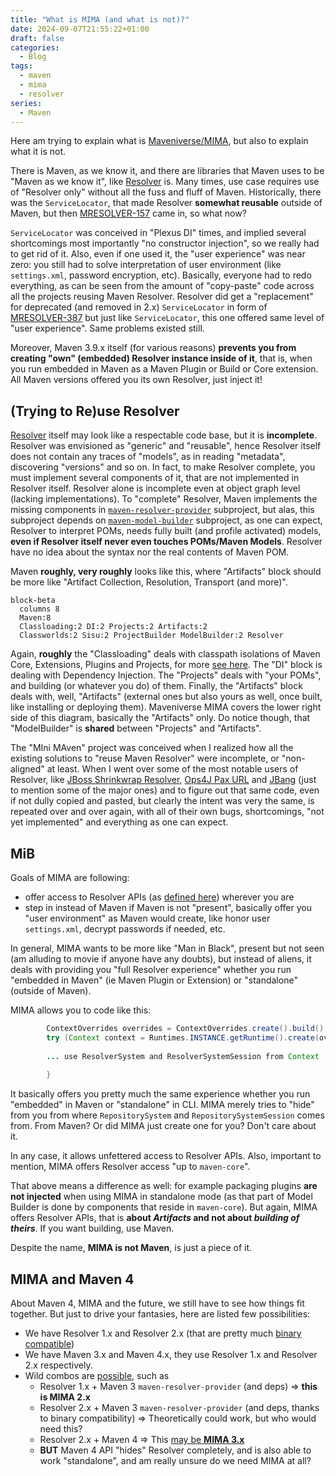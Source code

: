 ```yaml
---
title: "What is MIMA (and what is not)?"
date: 2024-09-07T21:55:22+01:00
draft: false
categories:
  - Blog
tags:
  - maven
  - mima
  - resolver
series:
  - Maven
---
```


Here am trying to explain what is [Maveniverse/MIMA](https://github.com/maveniverse/mima), but also to explain 
what it is not.

There is Maven, as we know it, and there are libraries that Maven uses to be "Maven as we know it", like 
[Resolver](https://github.com/apache/maven-resolver) is. Many times, use case requires use of "Resolver only"
without all the fuss and fluff of Maven. Historically, there was the `ServiceLocator`, that made Resolver 
**somewhat reusable** outside of Maven, but then [MRESOLVER-157](https://issues.apache.org/jira/browse/MRESOLVER-157)
came in, so what now?

`ServiceLocator` was conceived in "Plexus DI" times, and implied several shortcomings most importantly
"no constructor injection", so we really had to get rid of it. Also, even if one used it, the "user experience"
was near zero: you still had to solve interpretation of user environment (like `settings.xml`, password encryption, etc).
Basically, everyone had to redo everything, as can be seen from the amount of "copy-paste" code across all the
projects reusing Maven Resolver. Resolver did get a "replacement" for deprecated (and removed in 2.x) `ServiceLocator`
in form of [MRESOLVER-387](https://issues.apache.org/jira/browse/MRESOLVER-387) but just like `ServiceLocator`, 
this one offered same level of "user experience". Same problems existed still.

Moreover, Maven 3.9.x itself (for various reasons) **prevents you from creating "own" (embedded) Resolver instance inside of it**, 
that is, when you run embedded in Maven as a Maven Plugin or Build or Core extension. All Maven versions offered you 
its own Resolver, just inject it!

## (Trying to Re)use Resolver

[Resolver](https://github.com/apache/maven-resolver) itself may look like a respectable code base, but it is
**incomplete**. Resolver was envisioned as "generic" and "reusable", hence Resolver itself does not
contain any traces of "models", as in reading "metadata", discovering "versions" and so on. In fact, to make
Resolver complete, you must implement several components of it, that are not implemented in Resolver itself.
Resolver alone is incomplete even at object graph level (lacking implementations). To "complete" Resolver, Maven implements the missing components
in [`maven-resolver-provider`](https://github.com/apache/maven/tree/maven-3.9.x/maven-resolver-provider/)
subproject, but alas, this subproject depends on [`maven-model-builder`](https://github.com/apache/maven/tree/maven-3.9.x/maven-model-builder)
subproject, as one can expect, Resolver to interpret POMs, needs fully built (and profile activated) models,
**even if Resolver itself never even touches POMs/Maven Models**. Resolver have no idea about the syntax nor the
real contents of Maven POM.

Maven **roughly, very roughly** looks like this, where "Artifacts" block should be more like "Artifact Collection, 
Resolution, Transport (and more)".

```mermaid
block-beta
  columns 8
  Maven:8
  Classloading:2 DI:2 Projects:2 Artifacts:2
  Classworlds:2 Sisu:2 ProjectBuilder ModelBuilder:2 Resolver
```

Again, **roughly** the "Classloading" deals with classpath isolations of Maven Core, Extensions, Plugins and Projects, 
for more [see here](http://takari.io/book/91-maven-classloading.html). The "DI" block is dealing with Dependency
Injection. The "Projects" deals with "your POMs", and building (or whatever you do) of them. Finally, the "Artifacts"
block deals with, well, "Artifacts" (external ones but also yours as well, once built, like installing or deploying them). 
Maveniverse MIMA covers the lower right side of this diagram, basically the "Artifacts" only. Do notice though, 
that "ModelBuilder" is **shared** between "Projects" and "Artifacts".

The "MIni MAven" project was conceived when I realized how all the existing solutions to "reuse Maven Resolver" were
incomplete, or "non-aligned" at least. When I went over some of the most notable users of
Resolver, like [JBoss Shrinkwrap Resolver](https://github.com/shrinkwrap/resolver), 
[Ops4J Pax URL](https://github.com/ops4j/org.ops4j.pax.url) and 
[JBang](https://github.com/jbangdev/jbang) (just to mention some of the major ones) and to figure out that same code, 
even if not dully copied and pasted, but clearly the intent was very the same, is repeated over and over again, 
with all of their own bugs, shortcomings, "not yet implemented" and everything as one can expect.

## MiB

Goals of MIMA are following:
* offer access to Resolver APIs (as [defined here](https://maven.apache.org/resolver/api-compatibility.html)) wherever you are
* step in instead of Maven if Maven is not "present", basically offer you "user environment" as Maven would create,
  like honor user `settings.xml`, decrypt passwords if needed, etc. 

In general, MIMA wants to be more like "Man in Black", present but not seen (am alluding to movie if anyone have any doubts), 
but instead of aliens, it deals with providing you "full Resolver experience" whether you run "embedded in Maven" 
(ie Maven Plugin or Extension) or "standalone" (outside of Maven).

MIMA allows you to code like this:

```java
        ContextOverrides overrides = ContextOverrides.create().build();
        try (Context context = Runtimes.INSTANCE.getRuntime().create(overrides)) {
            
        ... use ResolverSystem and ResolverSystemSession from Context
        
        }
```

It basically offers you pretty much the same experience whether you run "embedded" in Maven or "standalone" in CLI.
MIMA merely tries to "hide" from you from where `RepositorySystem` and `RepositorySystemSession` comes from. From Maven?
Or did MIMA just create one for you? Don't care about it.

In any case, it allows unfettered access to Resolver APIs. Also, important to mention, MIMA offers Resolver access "up to `maven-core`".

That above means a difference as well: for example packaging plugins **are not injected** when using MIMA in standalone 
mode (as that part of Model Builder is done by components that reside in `maven-core`). But again, MIMA offers 
Resolver APIs, that is **about _Artifacts_ and not about _building of theirs_**. If you want building, use Maven.

Despite the name, **MIMA is not Maven**, is just a piece of it.

## MIMA and Maven 4

About Maven 4, MIMA and the future, we still have to see how things fit together. But just to drive your fantasies, here
are listed few possibilities:
* We have Resolver 1.x and Resolver 2.x (that are pretty much [binary compatible](https://maven.apache.org/resolver/upgrading-resolver.html))
* We have Maven 3.x and Maven 4.x, they use Resolver 1.x and Resolver 2.x respectively.
* Wild combos are [possible](https://github.com/maveniverse/mima/issues/65), such as
  * Resolver 1.x + Maven 3 `maven-resolver-provider` (and deps) => **this is MIMA 2.x**
  * Resolver 2.x + Maven 3 `maven-resolver-provider` (and deps, thanks to binary compatibility) => Theoretically could work, but who would need this?
  * Resolver 2.x + Maven 4 => This [may be **MIMA 3.x**](https://github.com/maveniverse/mima/pull/28)
  * **BUT** Maven 4 API "hides" Resolver completely, and is also able to work "standalone", and am really unsure do we need MIMA at all?
